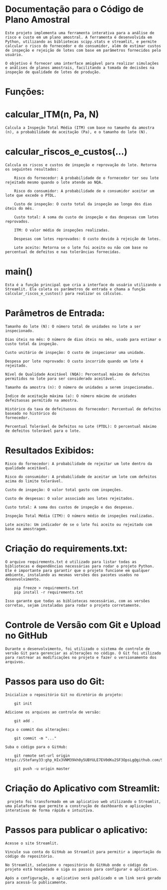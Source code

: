 # Documentação para o Código de Plano Amostral

    Este projeto implementa uma ferramenta interativa para a análise de risco e custo em um plano amostral. A ferramenta é desenvolvida em Python, utilizando as bibliotecas scipy.stats e streamlit, e permite calcular o risco do fornecedor e do consumidor, além de estimar custos de inspeção e rejeição de lotes com base em parâmetros fornecidos pelo usuário.

    O objetivo é fornecer uma interface amigável para realizar simulações e análises de planos amostrais, facilitando a tomada de decisões na inspeção de qualidade de lotes de produção.

# Funções:

# calcular_ITM(n, Pa, N)
    
    Calcula a Inspeção Total Média (ITM) com base no tamanho da amostra (n), a probabilidade de aceitação (Pa), e o tamanho do lote (N).

# calcular_riscos_e_custos(...)
    
    Calcula os riscos e custos de inspeção e reprovação do lote. Retorna os seguintes resultados:

        Risco do fornecedor: A probabilidade de o fornecedor ter seu lote rejeitado mesmo quando o lote atende ao NQA.

        Risco do consumidor: A probabilidade de o consumidor aceitar um lote que excede o PTDL.

        Custo de inspeção: O custo total da inspeção ao longo dos dias úteis do mês.

        Custo total: A soma do custo de inspeção e das despesas com lotes reprovados.
        
        ITM: O valor médio de inspeções realizadas.
        
        Despesas com lotes reprovados: O custo devido à rejeição de lotes.
        
        Lote aceito: Retorna se o lote foi aceito ou não com base no percentual de defeitos e nas tolerâncias fornecidas.
        
# main()
    
    Esta é a função principal que cria a interface do usuário utilizando o Streamlit. Ela coleta os parâmetros de entrada e chama a função calcular_riscos_e_custos() para realizar os cálculos.

# Parâmetros de Entrada:
    
    Tamanho do lote (N): O número total de unidades no lote a ser inspecionado.
    
    Dias úteis no mês: O número de dias úteis no mês, usado para estimar o custo total da inspeção.
    
    Custo unitário de inspeção: O custo de inspecionar uma unidade.
    
    Despesa por lote reprovado: O custo incorrido quando um lote é rejeitado.
    
    Nível de Qualidade Aceitável (NQA): Percentual máximo de defeitos permitidos no lote para ser considerado aceitável.
    
    Tamanho da amostra (n): O número de unidades a serem inspecionadas.
    
    Índice de aceitação máxima (a): O número máximo de unidades defeituosas permitido na amostra.
    
    Histórico da taxa de defeituosos do fornecedor: Percentual de defeitos baseado no histórico do 
    fornecedor.
    
    Percentual Tolerável de Defeitos no Lote (PTDL): O percentual máximo de defeitos tolerável para o lote.
    
# Resultados Exibidos:

    Risco do fornecedor: A probabilidade de rejeitar um lote dentro da qualidade aceitável.

    Risco do consumidor: A probabilidade de aceitar um lote com defeitos acima do limite tolerável.

    Custo de inspeção: O valor total gasto com inspeções.
    
    Custo de despesas: O valor associado aos lotes rejeitados.
    
    Custo total: A soma dos custos de inspeção e das despesas.
    
    Inspeção Total Média (ITM): O número médio de inspeções realizadas.

    Lote aceito: Um indicador de se o lote foi aceito ou rejeitado com base na amostragem.

# Criação do requirements.txt:

    O arquivo requirements.txt é utilizado para listar todas as bibliotecas e dependências necessárias para rodar o projeto Python. Ele é importante para garantir que o projeto funcione em qualquer ambiente, instalando as mesmas versões dos pacotes usados no desenvolvimento.

        pip freeze > requirements.txt
        pip install -r requirements.txt

    Isso garante que todas as bibliotecas necessárias, com as versões corretas, sejam instaladas para rodar o projeto corretamente.

# Controle de Versão com Git e Upload no GitHub

    Durante o desenvolvimento, foi utilizado o sistema de controle de versão Git para gerenciar as alterações no código. O Git foi utilizado para rastrear as modificações no projeto e fazer o versionamento dos arquivos.

# Passos para uso do Git:

    Inicialize o repositório Git no diretório do projeto:

        git init

    Adicione os arquivos ao controle de versão:

        git add .

    Faça o commit das alterações:

        git commit -m "..."

    Suba o código para o GitHub:

        git remote set-url origin https://Stefany33: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@github.com/Stefany33/Projeto_Transformer.git

        git push -u origin master

# Criação do Aplicativo com Streamlit:

     projeto foi transformado em um aplicativo web utilizando o Streamlit, uma plataforma que permite a construção de dashboards e aplicações interativas de forma rápida e intuitiva.

# Passos para publicar o aplicativo:
        
    Acesse o site Streamlit.

    Vincule sua conta do GitHub ao Streamlit para permitir a importação do código do repositório.

    No Streamlit, selecione o repositório do GitHub onde o código do projeto está hospedado e siga os passos para configurar o aplicativo.

    Após a configuração, o aplicativo será publicado e um link será gerado para acessá-lo publicamente.

